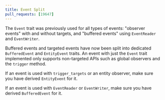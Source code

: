 ```yaml
---
title: Event Split
pull_requests: [19647]
---
```


The `Event` trait was previously used for all types of events: "observer events" with and without targets,
and "buffered events" using `EventReader` and `EventWriter`.

Buffered events and targeted events have now been split into dedicated `BufferedEvent` and `EntityEvent` traits.
An event with just the `Event` trait implemented only supports non-targeted APIs such as global observers and the `trigger` method.

If an event is used with `trigger_targets` or an entity observer, make sure you have derived `EntityEvent` for it.

If an event is used with `EventReader` or `EventWriter`, make sure you have derived `BufferedEvent` for it.
